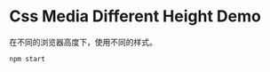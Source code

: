 Css Media Different Height Demo
===============================

在不同的浏览器高度下，使用不同的样式。

```
npm start
```
